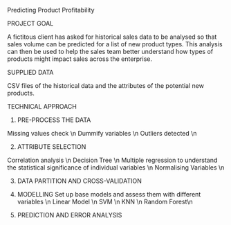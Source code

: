 Predicting Product Profitability

PROJECT GOAL

A fictitous client has asked for historical sales data to be analysed so that sales volume can be predicted for a list of new product types. This analysis can then be used to help the sales team better understand how types of products might impact sales across the enterprise.

SUPPLIED DATA

CSV files of the historical data and the attributes of the potential new products.

TECHNICAL APPROACH

1. PRE-PROCESS THE DATA

Missing values check \n
Dummify variables \n
Outliers detected \n

2. ATTRIBUTE SELECTION

Correlation analysis \n
Decision Tree \n
Multiple regression to understand the statistical significance of individual variables \n
Normalising Variables \n

3. DATA PARTITION AND CROSS-VALIDATION 

4. MODELLING
Set up base models and assess them with different variables \n
Linear Model \n
SVM \n
KNN \n
Random Forest\n

5. PREDICTION AND ERROR ANALYSIS


